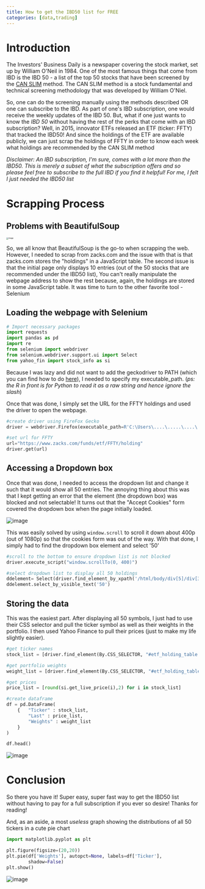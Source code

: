 ```yaml
---
title: How to get the IBD50 list for FREE
categories: [data,trading]
---
```


# Introduction

The Investors' Business Daily is a newspaper covering the stock market, set up by William O'Neil in 1984. One of the most famous things that come from IBD is the IBD 50 - a list of the top 50 stocks that have been screened by the [CAN SLIM](https://www.investors.com/ibd-university/can-slim/) method. The CAN SLIM method is a stock fundamental and technical screening methodology that was developed by William O'Niel. 

So, one can do the screening manually using the methods described OR one can subscribe to the IBD. As part of one's IBD subscription, one would receive the weekly updates of the IBD 50. But, what if one just wants to know the *IBD 50* without having the rest of the perks that come with an IBD subscription? Well, in 2015, innovator ETFs released an ETF (ticker: FFTY) that tracked the IBD50! And since the holdings of the ETF are available publicly, we can just scrap the holdings of FFTY in order to know each week what holdings are recommended by the CAN SLIM method

_Disclaimer: An IBD subscription, I'm sure, comes with a lot more than the IBD50. This is merely a subset of what the subscription offers and so please feel free to subscribe to the full IBD if you find it helpful! For me, I felt I just needed the IBD50 list_

# Scrapping Process
## Problems with BeautifulSoup

<img src="https://user-images.githubusercontent.com/68678549/99516677-6e434600-29c9-11eb-93a6-fe7b5a1008b5.png" alt="image" style="zoom:33%;" />

So, we all know that BeautifulSoup is the go-to when scrapping the web. However, I needed to scrap from zacks.com and the issue with that is that zacks.com stores the "holdings" in a JavaScript table. The second issue is that the initial page only displays 10 entries (out of the 50 stocks that are recommended under the IBD50 list), You can't really manipulate the webpage address to show the rest because, again, the holdings are stored in some JavaScript table. It was time to turn to the other favorite tool - Selenium

## Loading the webpage with Selenium


```python
# Import necessary packages
import requests
import pandas as pd
import re
from selenium import webdriver
from selenium.webdriver.support.ui import Select
from yahoo_fin import stock_info as si
```

Because I was lazy and did not want to add the geckodriver to PATH (which you can find how to do [here](https://www.softwaretestinghelp.com/geckodriver-selenium-tutorial/)), I needed to specify my executable_path. (_ps: the R in front is for Python to read it as a raw string and hence ignore the slash_)

Once that was done, I simply set the URL for the FFTY holdings and used the driver to open the webpage.


```python
#create driver using FireFox Gecko
driver = webdriver.Firefox(executable_path=R'C:\Users\....\.....\....\....\Random Assets\geckodriver.exe')

#set url for FFTY
url="https://www.zacks.com/funds/etf/FFTY/holding"
driver.get(url)
```

## Accessing a Dropdown box

Once that was done, I needed to access the dropdown list and change it such that it would show all 50 entries. The annoying thing about this was that I kept getting an error that the element (the dropdown box) was blocked and not selectable! It turns out that the "Accept Cookies" form covered the dropdown box when the page initially loaded. 

![image](https://user-images.githubusercontent.com/68678549/99516925-b6faff00-29c9-11eb-9a6c-8efca25fa5c3.png)

This was easily solved by using `window.scroll` to scroll it down about 400p (out of 1080p) so that the cookies form was out of the way. With that done, I simply had to find the dropdown box element and select '50'


```python
#scroll to the bottom to ensure dropdown list is not blocked
driver.execute_script("window.scrollTo(0, 400)") 

#select dropdown list to display all 50 holdings
ddelement= Select(driver.find_element_by_xpath('/html/body/div[5]/div[3]/div/section[2]/div/div/div[3]/div[2]/label/select'))
ddelement.select_by_visible_text('50')
```

## Storing the data

This was the easiest part. After displaying all 50 symbols, I just had to use their CSS selector and pull the ticker symbol as well as their weights in the portfolio. I then used Yahoo Finance to pull their prices (just to make my life slightly easier). 


```python
#get ticker names
stock_list = [driver.find_element(By.CSS_SELECTOR, "#etf_holding_table > tbody:nth-child(2) > tr:nth-child({}) > td:nth-child(2) > a:nth-child(2) > span:nth-child(1)".format(i)).text for i in range(1,51)]

#get portfolio weights
weight_list = [driver.find_element(By.CSS_SELECTOR, "#etf_holding_table > tbody:nth-child(2) > tr:nth-child({}) > td:nth-child(4)".format(i)).text for i in range(1,51)]

#get prices
price_list = [round(si.get_live_price(i),2) for i in stock_list]

#create dataframe
df = pd.DataFrame(
    {   "Ticker" : stock_list,
        "Last" : price_list,
        "Weights" : weight_list
    }
)
```


```python
df.head()
```
![image](https://user-images.githubusercontent.com/68678549/99518483-97fd6c80-29cb-11eb-8d57-7b2dfedd1ca2.png)


# Conclusion

So there you have it! Super easy, super fast way to get the IBD50 list without having to pay for a full subscription if you ever so desire! Thanks for reading!

And, as an aside, a most *useless* graph showing the distributions of all 50 tickers in a cute pie chart

```python
import matplotlib.pyplot as plt

plt.figure(figsize=(20,20))
plt.pie(df['Weights'], autopct=None, labels=df['Ticker'],
        shadow=False)
plt.show()
```

![image](https://user-images.githubusercontent.com/68678549/99522604-d47f9700-29d0-11eb-8e6f-881120d43fda.png)

